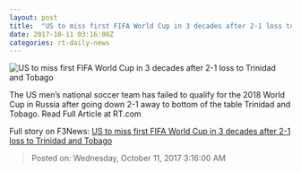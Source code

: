 ```yaml
---
layout: post
title:  "US to miss first FIFA World Cup in 3 decades after 2-1 loss to Trinidad and Tobago"
date: 2017-10-11 03:16:00Z
categories: rt-daily-news
---
```


![US to miss first FIFA World Cup in 3 decades after 2-1 loss to Trinidad and Tobago](https://cdni.rt.com/files/2017.10/article/59dd8c41fc7e935a5e8b4567.jpg)

The US men’s national soccer team has failed to qualify for the 2018 World Cup in Russia after going down 2-1 away to bottom of the table Trinidad and Tobago. Read Full Article at RT.com


Full story on F3News: [US to miss first FIFA World Cup in 3 decades after 2-1 loss to Trinidad and Tobago](http://www.f3nws.com/n/PzGVD)

> Posted on: Wednesday, October 11, 2017 3:16:00 AM
